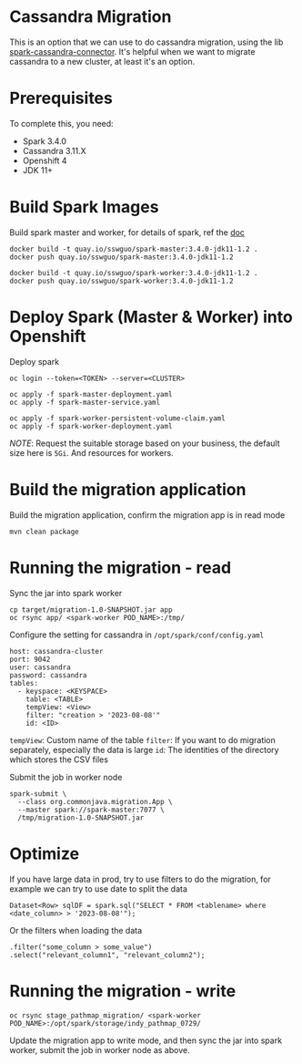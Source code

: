 # Cassandra Migration 

This is an option that we can use to do cassandra migration, using the lib [spark-cassandra-connector](https://github.com/datastax/spark-cassandra-connector). 
It's helpful when we want to migrate cassandra to a new cluster, at least it's an option.

# Prerequisites

To complete this, you need:
- Spark 3.4.0
- Cassandra 3.11.X
- Openshift 4
- JDK 11+

# Build Spark Images

Build spark master and worker, for details of spark, ref the [doc](spark/README.md)
```
docker build -t quay.io/sswguo/spark-master:3.4.0-jdk11-1.2 .
docker push quay.io/sswguo/spark-master:3.4.0-jdk11-1.2

docker build -t quay.io/sswguo/spark-worker:3.4.0-jdk11-1.2 .
docker push quay.io/sswguo/spark-worker:3.4.0-jdk11-1.2
```

# Deploy Spark (Master & Worker) into Openshift

Deploy spark
```
oc login --token=<TOKEN> --server=<CLUSTER>

oc apply -f spark-master-deployment.yaml
oc apply -f spark-master-service.yaml

oc apply -f spark-worker-persistent-volume-claim.yaml
oc apply -f spark-worker-deployment.yaml 
```

_NOTE_: Request the suitable storage based on your business, the default size here is `5Gi`. And resources for workers.

# Build the migration application

Build the migration application, confirm the migration app is in read mode
```
mvn clean package
```
# Running the migration - read

Sync the jar into spark worker
```
cp target/migration-1.0-SNAPSHOT.jar app
oc rsync app/ <spark-worker POD_NAME>:/tmp/
```

Configure the setting for cassandra in `/opt/spark/conf/config.yaml`

```
host: cassandra-cluster
port: 9042
user: cassandra
password: cassandra
tables:
  - keyspace: <KEYSPACE>
    table: <TABLE>
    tempView: <View>
    filter: "creation > '2023-08-08'"
    id: <ID>
```

`tempView`: Custom name of the table
`filter`: If you want to do migration separately, especially the data is large
`id`: The identities of the directory which stores the CSV files

Submit the job in worker node
```
spark-submit \
  --class org.commonjava.migration.App \
  --master spark://spark-master:7077 \
  /tmp/migration-1.0-SNAPSHOT.jar
```

# Optimize 

If you have large data in prod, try to use filters to do the migration, for example we can try to use date to split the data
```
Dataset<Row> sqlDF = spark.sql("SELECT * FROM <tablename> where <date_column> > '2023-08-08'");
```
Or the filters when loading the data
```
.filter("some_column > some_value")
.select("relevant_column1", "relevant_column2");
```

# Running the migration - write

```
oc rsync stage_pathmap_migration/ <spark-worker POD_NAME>:/opt/spark/storage/indy_pathmap_0729/
```

Update the migration app to write mode, and then sync the jar into spark worker, submit the job in worker node as above.